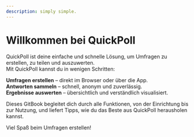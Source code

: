 ```yaml
---
description: simply simple.
---
```


# Willkommen bei QuickPoll

QuickPoll ist deine einfache und schnelle Lösung, um Umfragen zu erstellen, zu teilen und auszuwerten.\
Mit QuickPoll kannst du in wenigen Schritten:

**Umfragen erstellen** – direkt im Browser oder über die App.\
**Antworten sammeln** – schnell, anonym und zuverlässig.\
**Ergebnisse auswerten** – übersichtlich und verständlich visualisiert.

Dieses GitBook begleitet dich durch alle Funktionen, von der Einrichtung bis zur Nutzung, und liefert Tipps, wie du das Beste aus QuickPoll herausholen kannst.

Viel Spaß beim Umfragen erstellen!
